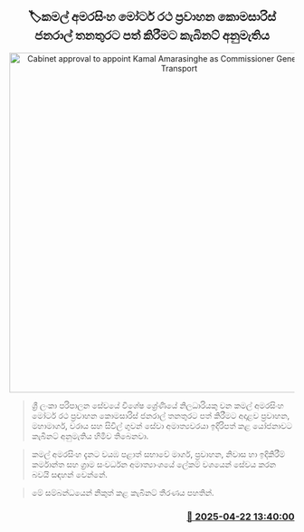 <p align='center'><b><h2 align='center' title='Cabinet approval to appoint Kamal Amarasinghe as Commissioner General of Motor Transport'>🏷කමල් අමරසිංහ මෝටර් රථ ප්‍රවාහන කොමසාරිස් ජනරාල් තනතුරට පත් කිරීමට කැබිනට් අනුමැතිය</h2></b></p>
<p align='center'><img src='https://helakuru.sgp1.cdn.digitaloceanspaces.com/esana/images/lib/cabinet-updates[1].jpg' width='600' alt='Cabinet approval to appoint Kamal Amarasinghe as Commissioner General of Motor Transport'></p>

> ශ්‍රී ලංකා පරිපාලන සේවයේ විශේෂ ශ්‍රේණියේ නිලධාරියකු වන කමල් අමරසිංහ මෝටර් රථ ප්‍රවාහන කොමසාරිස් ජනරාල් තනතුරට පත් කිරීමට අදාළව ප්‍රවාහන, මහාමාර්ග, වරාය සහ සිවිල් ගුවන් සේවා අමාත්‍යවරයා ඉදිරිපත් කළ යෝජනාවට කැබිනට් අනුමැතිය හිමිව තිබෙනවා.

> කමල් අමරසිංහ දැනට වයඹ පළාත් සභාවේ මාර්ග, ප්‍රවාහන, නිවාස හා ඉදිකිරීම් කර්මාන්ත සහ ග්‍රාම සංවර්ධන අමාත්‍යාංශයේ ලේකම් වශයෙන් සේවය කරන බවයි සඳහන් වෙන්නේ.

> මේ සම්බන්ධයෙන් නිකුත් කළ කැබිනට් තීරණය පහතින්.



<h3 align='right'><a href='https://www.helakuru.lk/esana/p/109413/'>📅 2025-04-22 13:40:00</a></h3>
